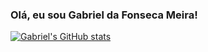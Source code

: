 ### Olá, eu sou Gabriel da Fonseca Meira!

[![Gabriel's GitHub stats](https://github-readme-stats.vercel.app/api?username=GabrielFMeira)](https://github.com/GabrielFMeira/github-readme-stats)

